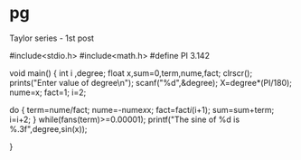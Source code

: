 # pg

Taylor series - 1st post

#include<stdio.h>
#include<math.h>
#define PI 3.142

void main()
 {
   int i ,degree;
   float x,sum=0,term,nume,fact;
   clrscr();
   prints("Enter value of degree\n");
   scanf("%d",&degree);
   X=degree*(PI/180);
   nume=x;
   fact=1;
   i=2;

  do
  {
    term=nume/fact;
    nume=-nume*x*x;
    fact=fact*i*(i+1);
    sum=sum+term;
    i=i+2;
  }
    while(fans(term)>=0.00001);
    printf("The sine of %d is %.3f",degree,sin(x));

}
